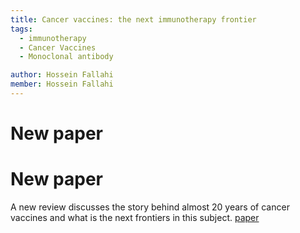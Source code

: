 ```yaml
---
title: Cancer vaccines: the next immunotherapy frontier
tags:
  - immunotherapy
  - Cancer Vaccines
  - Monoclonal antibody

author: Hossein Fallahi
member: Hossein Fallahi
---
```


# New paper 
# New paper 
A new review discusses the story behind almost 20 years of cancer vaccines and what is the next frontiers in this subject. [paper](https://www.nature.com/articles/s43018-022-00418-6)
